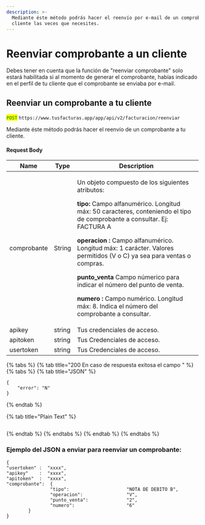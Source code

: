 ```yaml
---
description: >-
  Mediante éste método podrás hacer el reenvío por e-mail de un comprobante a tu
  cliente las veces que necesites.
---
```


# Reenviar comprobante a un cliente

Debes tener en cuenta que la función de "reenviar comprobante" solo estará habilitada si al momento de generar el comprobante, habías indicado en el perfil de tu cliente que el comprobante se enviaba por e-mail. &#x20;



## Reenviar un comprobante a tu cliente

<mark style="color:green;">`POST`</mark> `https://www.tusfacturas.app/app/api/v2/facturacion/reenviar`&#x20;

Mediante éste método podrás hacer el reenvío de un comprobante a tu cliente.

#### Request Body

| Name        | Type   | Description                                                                                                                                                                                                                                                                                                                                                                                                                                                                                                                                                        |
| ----------- | ------ | ------------------------------------------------------------------------------------------------------------------------------------------------------------------------------------------------------------------------------------------------------------------------------------------------------------------------------------------------------------------------------------------------------------------------------------------------------------------------------------------------------------------------------------------------------------------ |
| comprobante | String | <p>Un objeto compuesto de los siguientes atributos: </p><p><strong>tipo:</strong> Campo alfanumérico. Longitud máx: 50 caracteres, conteniendo el tipo de comprobante a consultar. Ej: FACTURA A </p><p><strong>operacion :</strong> Campo alfanumérico. Longitud máx: 1 carácter. Valores permitidos (V o C) ya sea para ventas o compras.</p><p><strong>punto_venta</strong> Campo númerico para indicar el número del punto de venta.</p><p><strong>numero :</strong> Campo numérico. Longitud máx: 8. Indica el número del comprobante a consultar.</p><p></p> |
| apikey      | string | Tus credenciales de acceso.                                                                                                                                                                                                                                                                                                                                                                                                                                                                                                                                        |
| apitoken    | string | Tus Credenciales de acceso.                                                                                                                                                                                                                                                                                                                                                                                                                                                                                                                                        |
| usertoken   | string | Tus Credenciales de acceso.                                                                                                                                                                                                                                                                                                                                                                                                                                                                                                                                        |

{% tabs %}
{% tab title="200 En caso de respuesta exitosa el campo " %}
{% tabs %}
{% tab title="JSON" %}
```
{
	"error": "N" 
}
```
{% endtab %}

{% tab title="Plain Text" %}
```
```
{% endtab %}
{% endtabs %}
{% endtab %}
{% endtabs %}

### Ejemplo del JSON a enviar para reenviar un comprobante:

```
{
"usertoken" :  "xxxx",
"apikey"    :  "xxxx",
"apitoken"  :  "xxxx",
"comprobante":  {
                "tipo":                     "NOTA DE DEBITO B",
                "operacion":                "V",
                "punto_venta":              "2",
                "numero":                   "6"
        }
}
```

